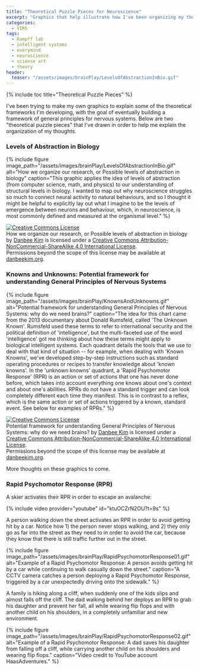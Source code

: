 ```yaml
---
title: "Theoretical Puzzle Pieces for Neuroscience"
excerpt: "Graphics that help illustrate how I've been organizing my thoughts about neuroscience"
categories:
  - VIRS
tags:
  - Kampff lab
  - intelligent systems
  - everymind
  - neuroscience
  - science art
  - theory
header: 
  teaser: "/assets/images/brainPlay/LevelsOfAbstractionInBio.gif"
---
```

{% include toc title="Theoretical Puzzle Pieces" %}

I've been trying to make my own graphics to explain some of the theoretical frameworks I'm developing, with the goal of eventually building a framework of general principles for nervous systems. Below are two "theoretical puzzle pieces" that I've drawn in order to help me explain the organization of my thoughts. 

### Levels of Abstraction in Biology

{% include figure image_path="/assets/images/brainPlay/LevelsOfAbstractionInBio.gif" alt="How we organize our research, or Possible levels of abstraction in biology" caption="This graphic applies the idea of levels of abstraction (from computer science, math, and physics) to our understanding of structural levels in biology. I wanted to map out why neuroscience struggles so much to connect neural activity to natural behaviours, and so I thought it might be helpful to explicitly lay out what I imagine to be the levels of emergence between neurons and behaviour, which, in neuroscience, is most commonly defined and measured at the organismal level." %}

<a rel="license" href="http://creativecommons.org/licenses/by-nc-sa/4.0/"><img alt="Creative Commons License" style="border-width:0" src="https://i.creativecommons.org/l/by-nc-sa/4.0/88x31.png" /></a><br /><span xmlns:dct="http://purl.org/dc/terms/" href="http://purl.org/dc/dcmitype/StillImage" property="dct:title" rel="dct:type">How we organize our research, or Possible levels of abstraction in biology</span> by <a xmlns:cc="http://creativecommons.org/ns#" href="www.danbeekim.org" property="cc:attributionName" rel="cc:attributionURL">Danbee Kim</a> is licensed under a <a rel="license" href="http://creativecommons.org/licenses/by-nc-sa/4.0/">Creative Commons Attribution-NonCommercial-ShareAlike 4.0 International License</a>.<br />Permissions beyond the scope of this license may be available at <a xmlns:cc="http://creativecommons.org/ns#" href="www.danbeekim.org" rel="cc:morePermissions">danbeekim.org</a>.

### Knowns and Unknowns: Potential framework for understanding General Principles of Nervous Systems

{% include figure image_path="/assets/images/brainPlay/KnownsAndUnknowns.gif" alt="Potential framework for understanding General Principles of Nervous Systems: why do we need brains?" caption="The idea for this chart came from the 2013 documentary about Donald Rumsfeld, called 'The Unknown Known'. Rumsfeld used these terms to refer to international security and the political definition of 'intelligence', but the multi-faceted use of the word 'intelligence' got me thinking about how these terms might apply to biological intelligent systems. Each quadrant details the tools that we use to deal with that kind of situation -- for example, when dealing with 'Known Knowns', we've developed step-by-step instructions such as standard operating procedures or recipes to transfer knowledge about 'known knowns'. In the 'unknown knowns' quadrant, a 'Rapid Psychomotor Response' (RPR) is an action or set of actions that one has never done before, which takes into account everything one knows about one's context and about one's abilities. RPRs do not have a standard trigger and can look completely different each time they manifest. This is in contrast to a reflex, which is the same action or set of actions triggered by a known, standard event. See below for examples of RPRs." %}

<a rel="license" href="http://creativecommons.org/licenses/by-nc-sa/4.0/"><img alt="Creative Commons License" style="border-width:0" src="https://i.creativecommons.org/l/by-nc-sa/4.0/88x31.png" /></a><br /><span xmlns:dct="http://purl.org/dc/terms/" href="http://purl.org/dc/dcmitype/StillImage" property="dct:title" rel="dct:type">Potential framework for understanding General Principles of Nervous Systems: why do we need brains?</span> by <a xmlns:cc="http://creativecommons.org/ns#" href="www.danbeekim.org" property="cc:attributionName" rel="cc:attributionURL">Danbee Kim</a> is licensed under a <a rel="license" href="http://creativecommons.org/licenses/by-nc-sa/4.0/">Creative Commons Attribution-NonCommercial-ShareAlike 4.0 International License</a>.<br />Permissions beyond the scope of this license may be available at <a xmlns:cc="http://creativecommons.org/ns#" href="www.danbeekim.org" rel="cc:morePermissions">danbeekim.org</a>.

More thoughts on these graphics to come. 

### Rapid Psychomotor Response (RPR)

A skier activates their RPR in order to escape an avalanche: 

{% include video provider="youtube" id="ktuOCZrN2OU?t=9s" %}

A person walking down the street activates an RPR in order to avoid getting hit by a car. Notice how 1) the person never stops walking, and 2) they only go as far into the street as they need to in order to avoid the car, because they know that there is still traffic further out in the street. 

{% include figure image_path="/assets/images/brainPlay/RapidPsychomotorResponse01.gif" alt="Example of a Rapid Psychomotor Response: A person avoids getting hit by a car while continuing to walk casually down the street." caption="A CCTV camera catches a person deploying a Rapid Psychomotor Response, triggered by a car unexpectedly driving onto the sidewalk." %}

A family is hiking along a cliff, when suddenly one of the kids slips and almost falls off the cliff. The dad walking behind her deploys an RPR to grab his daughter and prevent her fall, all while wearing flip flops and with another child on his shoulders, in a completely unfamiliar and new environment.

{% include figure image_path="/assets/images/brainPlay/RapidPsychomotorResponse02.gif" alt="Example of a Rapid Psychomotor Response: A dad saves his daughter from falling off a cliff, while carrying another child on his shoulders and wearing flip flops." caption="Video credit to YouTube account HaasAdventures." %}

